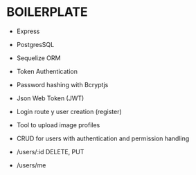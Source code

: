 # BOILERPLATE

- Express
- PostgresSQL
- Sequelize ORM
- Token Authentication
- Password hashing with Bcryptjs
- Json Web Token (JWT)

- Login route y user creation (register)
- Tool to upload image profiles
- CRUD for users with authentication and permission handling
- /users/:id DELETE, PUT
- /users/me
